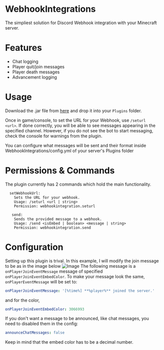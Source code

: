 # WebhookIntegrations
The simpliest solution for Discord Webhook integration with your Minecraft server.

# Features

- Chat logging
- Player quit/join messages
- Player death messages
- Advancement logging

# Usage
Download the .jar file from [here](https://github.com/rudynakodach/WebhookIntegrations/releases/latest) and drop it into your `Plugins` folder.

Once in game/console, to set the URL for your Webhook, use `/seturl <url>`.
If done correctly, you will be able to see messages appearing in the specified channel.
However, if you do not see the bot to start messaging, check the console for warnings from the plugin.

You can configure what messages will be sent and their format inside WebhookIntegrations/config.yml of your server's Plugins folder

# Permissions & Commands
The plugin currently has 2 commands which hold the main functionality.
```
  setWebhookUrl:
    Sets the URL for your webhook.
    Usage: /seturl <url | string>
    Permission: webhookintegration.seturl
   
   send:
    Sends the provided message to a webhook.
    Usage: /send <isEmbed | boolean> <message | string>
    Permission: webhookintegration.send
```

# Configuration
Setting up this plugin is trival.
In this example, I will modify the join message to be as in the image below
![Image](https://cdn.discordapp.com/attachments/943973201392861216/1068280210333630464/image.png)
The following message is a `onPlayerJoinEventMessage` message of specified `onPlayerJoinEventEmbedColor`.
To make your message look the same, `onPlayerEventMessage` will be set to:
```yml
onPlayerJoinEventMessage: '[%time%] **%player%** joined the server.'
```
and for the color,
```yml
onPlayerJoinEventEmbedColor: 3066993
```
If you don't want a message to be announced, like chat messages, you need to disabled them in the config:
```yml
announceChatMessages: false
```

Keep in mind that the embed color has to be a decimal number.

